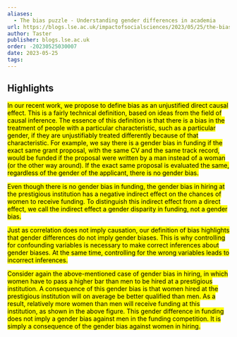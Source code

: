 ```yaml
---
aliases:
  - The bias puzzle - Understanding gender differences in academia
url: https://blogs.lse.ac.uk/impactofsocialsciences/2023/05/25/the-bias-puzzle-understanding-gender-differences-in-academia/
author: Taster
publisher: blogs.lse.ac.uk
order: -20230525030007
date: 2023-05-25
tags:
---
```


## Highlights
<mark>In our recent work, we propose to define bias as an unjustified direct causal effect. This is a fairly technical definition, based on ideas from the field of causal inference. The essence of this definition is that there is a bias in the treatment of people with a particular characteristic, such as a particular gender, if they are unjustifiably treated differently because of that characteristic. For example, we say there is a gender bias in funding if the exact same grant proposal, with the same CV and the same track record, would be funded if the proposal were written by a man instead of a woman (or the other way around). If the exact same proposal is evaluated the same, regardless of the gender of the applicant, there is no gender bias.</mark>

<mark>Even though there is no gender bias in funding, the gender bias in hiring at the prestigious institution has a negative indirect effect on the chances of women to receive funding. To distinguish this indirect effect from a direct effect, we call the indirect effect a gender disparity in funding, not a gender bias.</mark>

<mark>Just as correlation does not imply causation, our definition of bias highlights that gender differences do not imply gender biases. This is why controlling for confounding variables is necessary to make correct inferences about gender biases. At the same time, controlling for the wrong variables leads to incorrect inferences.</mark>

<mark>Consider again the above-mentioned case of gender bias in hiring, in which women have to pass a higher bar than men to be hired at a prestigious institution. A consequence of this gender bias is that women hired at the prestigious institution will on average be better qualified than men. As a result, relatively more women than men will receive funding at this institution, as shown in the above figure. This gender difference in funding does not imply a gender bias against men in the funding competition. It is simply a consequence of the gender bias against women in hiring.</mark>

